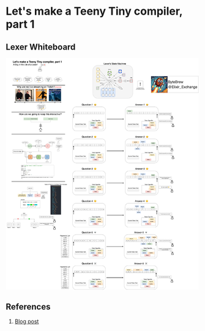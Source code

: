 # Let's make a Teeny Tiny compiler, part 1

## Lexer Whiteboard

![Lexer Whiteboard](./whiteboard.png)

## References

1. [Blog post](https://austinhenley.com/blog/teenytinycompiler1.html)
